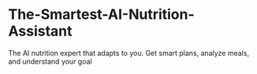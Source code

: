 # The-Smartest-AI-Nutrition-Assistant
The AI nutrition expert that adapts to you. Get smart plans, analyze meals, and understand your goal
